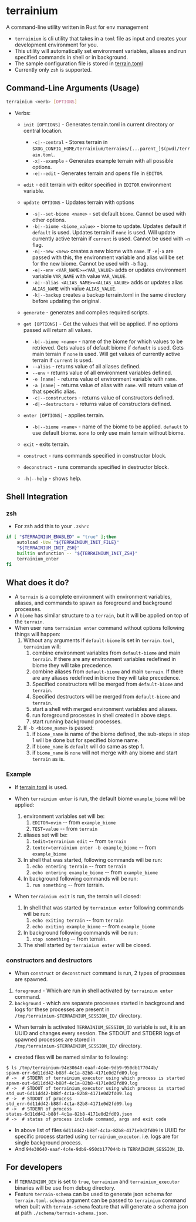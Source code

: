 # terrainium

A command-line utility written in Rust for env management

- `terrainium` is cli utility that takes in a `toml` file as input and creates your
  development environment for you.
- This utility will automatically set environment variables, aliases and run specified
  commands in shell or in background.
- The sample configuration file is stored in [terrain.toml](./example_configs/terrain.full.toml)
- Currently only `zsh` is supported.

## Command-Line Arguments (Usage)

```sh
terrainium <verb> [OPTIONS]
```

- Verbs:

  - `init [OPTIONS]` - Generates terrain.toml in current directory or
    central location.

    - `-c|--central` - Stores terrain in `$XDG_CONFIG_HOME/terrainium/terrains/[...parent_]$(pwd)/terrain.toml`.
    - `-x|--example` - Generates example terrain with all possible options.
    - `-e|--edit` - Generates terrain and opens file in `EDITOR`.

  - `edit` - edit terrain with editor specified in `EDITOR` environment variable.

  - `update OPTIONS` - Updates terrain with options

    - `-s|--set-biome <name>` - set default `biome`. Cannot be used with other options.
    - `-b|--biome <biome_value>` - biome to update. Updates default if `default`
      is used. Updates terrain if `none` is used. Will update currently active terrain
      if `current` is used. Cannot be used with `-n` flag.
    - `-n|--new <new>` creates a new biome with `name`. If `-e`|`-a` are passed with
      this, the environment variable and alias will be set for the new biome.
      Cannot be used with `-b` flag.
    - `-e|--env <VAR_NAME>=<VAR_VALUE>` adds or updates environment variable `VAR_NAME`
      with value `VAR_VALUE`.
    - `-a|--alias <ALIAS_NAME>=<ALIAS_VALUE>` adds or updates alias `ALIAS_NAME`
      with value `ALIAS_VALUE`.
    - `-k|--backup` creates a backup terrain.toml in the same directory before
      updating the original.

  - `generate` - generates and compiles required scripts.

  - `get [OPTIONS]` - Get the values that will be applied. If no options passed
    will return all values.

    - `-b|--biome <name>` - name of the biome for which values to be retrieved.
      Gets values of default biome if `default` is used. Gets main terrain if
      `none` is used. Will get values of currently active terrain if `current`
      is used.
    - `--alias` - returns value of all aliases defined.
    - `--env` - returns value of all environment variables defined.
    - `-e [name]` - returns value of environment variable with `name`.
    - `-a [name]` - returns value of alias with `name`.
      will return value of that specific alias.
    - `-c|--constructors` - returns value of constructors defined.
    - `-d|--destructors` - returns value of constructors defined.

  - `enter [OPTIONS]` - applies terrain.

    - `-b|--biome <name>` - name of the biome to be applied. `default` to use
      default biome. `none` to only use main terrain without biome.

  - `exit` - exits terrain.

  - `construct` - runs commands specified in constructor block.

  - `deconstruct` - runs commands specified in destructor block.

  - `-h|--help` - shows help.

## Shell Integration

### zsh

- For zsh add this to your `.zshrc`

```sh
if [ "$TERRAINIUM_ENABLED" = "true" ];then
    autoload -Uzw "${TERRAINIUM_INIT_FILE}"
    "${TERRAINIUM_INIT_ZSH}"
    builtin unfunction -- "${TERRAINIUM_INIT_ZSH}"
    terrainium_enter
fi
```

## What does it do?

- A `terrain` is a complete environment with environment variables, aliases, and
  commands to spawn as foreground and background processes.
- A `biome` has similar structure to a `terrain`, but it will be applied on top
  of the `terrain`.
- When user runs `terrainium enter` command without options following things will
  happen:
  1. Without any arguments if `default-biome` is set in `terrain.toml`,
     `terrainium` will:
     1. combine environment variables from `default-biome` and main `terrain`.
        If there are any environment variables redefined in biome they will take
        precedence.
     1. combine aliases from `default-biome` and main `terrain`.
        If there are any aliases redefined in biome they will take precedence.
     1. Specified constructors will be merged from `default-biome` and `terrain`.
     1. Specified destructors will be merged from `default-biome` and `terrain`.
     1. start a shell with merged environment variables and aliases.
     1. run foreground processes in shell created in above steps.
     1. start running background processes.
  1. If `-b <biome_name>` is passed:
     1. if `biome_name` is name of the biome defined, the sub-steps in step 1 will
        be done but for specified biome name.
     1. if `biome_name` is `default` will do same as step 1.
     1. if `biome_name` is `none` will not merge with any biome and start `terrain`
        as is.

### Example

- If [terrain.toml](./example_configs/terrain.full.toml) is used.
- When `terrainium enter` is run, the default biome `example_biome` will be applied:

  1. environment variables set will be:
     1. `EDITOR=nvim` -- from `example_biome`
     1. `TEST=value` -- from `terrain`
  1. aliases set will be:
     1. `tedit=terrainium edit` -- from `terrain`
     1. `tenter=terrainium enter -b example_biome` -- from `example_biome`
  1. In shell that was started, following commands will be run:
     1. `echo entering terrain` -- from `terrain`
     1. `echo entering example_biome` -- from `example_biome`
  1. In background following commands will be run:
     1. `run something` -- from terrain.

- When `terrainium exit` is run, the terrain will closed:
  1. In shell that was started by `terrainium enter` following commands will be run:
     1. `echo exiting terrain` -- from `terrain`
     1. `echo exiting example_biome` -- from `example_biome`
  1. In background following commands will be run:
     1. `stop something` -- from terrain.
  1. The shell started by `terrainium enter` will be closed.

### constructors and destructors

- When `construct` or `deconstruct` command is run, 2 types of processes are spawned.

1. `foreground` - Which are run in shell activated by `terrainium enter` command.
2. `background` - which are separate processes started in background and logs for
   these processes are present in `/tmp/terrainium-$TERRAINIUM_SESSION_ID/` directory.

- When terrain is activated `TERRAINIUM_SESSION_ID` variable is set, it is an UUID
  and changes every session. The STDOUT and STDERR logs of spawned processes are
  stored in `/tmp/terrainium-$TERRAINIUM_SESSION_ID/` directory.

- created files will be named similar to following:

```files
$ ls /tmp/terrainium-94e30640-eaaf-4c4e-9db9-950db177044b/
spawn-err-6d11dd42-b88f-4c1a-82b8-4171e0d2fd09.log
# ->  # STDERR of terrainium_executor using which process is started
spawn-out-6d11dd42-b88f-4c1a-82b8-4171e0d2fd09.log
# ->  # STDOUT of terrainium_executor using which process is started
std_out-6d11dd42-b88f-4c1a-82b8-4171e0d2fd09.log
# ->  # STDOUT of process
std_err-6d11dd42-b88f-4c1a-82b8-4171e0d2fd09.log
# ->  # STDERR of process
status-6d11dd42-b88f-4c1a-82b8-4171e0d2fd09.json
# ->  # status of process include command, args and exit code
```

- In above list of files `6d11dd42-b88f-4c1a-82b8-4171e0d2fd09`
  is UUID for specific process started using `terrainium_executor`. i.e.
  logs are for single background process.
- And `94e30640-eaaf-4c4e-9db9-950db177044b` is `TERRAINIUM_SESSION_ID`.

## For developers

- If `TERRAINIUM_DEV` is set to `true`, `terrainium` and `terrainium_executor`
  binaries will be use from debug directory.
- Feature `terrain-schema` can be used to generate json schema for `terrain.toml`.
  `schema` argument can be passed to `terrainium` command when built with
  `terrain-schema` feature that will generate a schema json at path `./schema/terrain-schema.json`.
